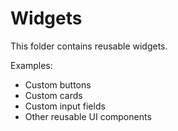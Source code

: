 # Widgets

This folder contains reusable widgets.

Examples:
- Custom buttons
- Custom cards
- Custom input fields
- Other reusable UI components
